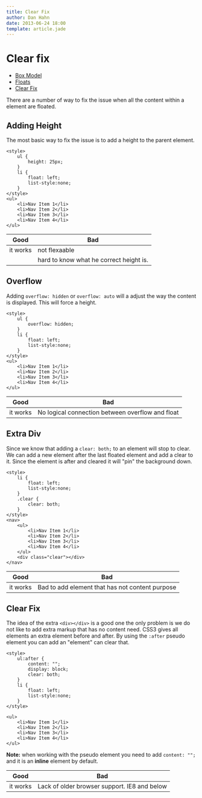 ```yaml
---
title: Clear Fix
author: Dan Hahn
date: 2013-06-24 18:00
template: article.jade
---
```


# Clear fix

* [Box Model]()
* [Floats](floats.html)
* [Clear Fix](clear-fix.html)

There are a number of way to fix the issue when all the content within a element are floated.

## Adding Height

The most basic way to fix the issue is to add a height to the parent element.

	<style>
		ul {
			height: 25px;
		}
        li {
            float: left;
            list-style:none;
        }
    </style>
    <ul>
        <li>Nav Item 1</li>
        <li>Nav Item 2</li>
        <li>Nav Item 3</li>
        <li>Nav Item 4</li>
    </ul>

|Good|Bad|
|----|---|
|it works|not flexaable|
||hard to know what he correct height is.|

## Overflow

Adding `overflow: hidden` or `overflow: auto` will a adjust the way the content is displayed.  This will force a height.

	<style>
		ul {
			overflow: hidden;
		}
        li {
            float: left;
            list-style:none;
        }
    </style>
    <ul>
        <li>Nav Item 1</li>
        <li>Nav Item 2</li>
        <li>Nav Item 3</li>
        <li>Nav Item 4</li>
    </ul>

|Good|Bad|
|----|---|
|it works|No logical connection between overflow and float|

## Extra Div

Since we know that adding a `clear: both;` to an element will stop to clear. We can add a new element after the last floated element and add a clear to it. Since the element is after and cleared it will "pin" the background down.

	<style>
        li {
            float: left;
            list-style:none;
        }
        .clear {
            clear: both;
        }
    </style>
    <nav>
	    <ul>
	        <li>Nav Item 1</li>
	        <li>Nav Item 2</li>
	        <li>Nav Item 3</li>
	        <li>Nav Item 4</li>
	    </ul>
	    <div class="clear"></div>
	</nav>

|Good|Bad|
|----|---|
|it works|Bad to add element that has not content purpose|

## Clear Fix

The idea of the extra `<div></div>` is a good one the only problem is we do not like to add extra markup that has no content need. CSS3 gives all elements an extra element before and after. By using the `:after` pseudo element you can add an "element" can clear that.

	<style>
		ul:after {
			content: "";
			display: block;
			clear: both;
		}
        li {
            float: left;
            list-style:none;
        }
    </style>

    <ul>
        <li>Nav Item 1</li>
        <li>Nav Item 2</li>
        <li>Nav Item 3</li>
        <li>Nav Item 4</li>
    </ul>

**Note:** when working with the pseudo element you need to add `content: "";` and it is an **inline** element by default.

|Good|Bad|
|----|---|
|it works|Lack of older browser support. IE8 and below|

<script src="lesson-3.js"></script>
